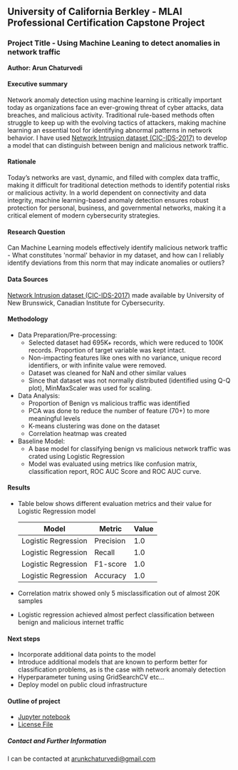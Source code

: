 ## University of California Berkley - MLAI Professional Certification Capstone Project

### Project Title - Using Machine Leaning to detect anomalies in network traffic

**Author: Arun Chaturvedi**

#### Executive summary
Network anomaly detection using machine learning is critically important today as organizations face an ever-growing threat of cyber attacks, data breaches, and malicious activity. Traditional rule-based methods often struggle to keep up with the evolving tactics of attackers, making machine learning an essential tool for identifying abnormal patterns in network behavior.
I have used [Network Intrusion dataset (CIC-IDS-2017)](https://www.unb.ca/cic/datasets/ids-2017.html) to develop a model that can distinguish between benign and malicious network traffic.

#### Rationale
Today’s networks are vast, dynamic, and filled with complex data traffic, making it difficult for traditional detection methods to identify potential risks or malicious activity. In a world dependent on connectivity and data integrity, machine learning-based anomaly detection ensures robust protection for personal, business, and governmental networks, making it a critical element of modern cybersecurity strategies.

#### Research Question
Can Machine Learning models effectively identify malicious network traffic - What constitutes 'normal' behavior in my dataset, and how can I reliably identify deviations from this norm that may indicate anomalies or outliers?

#### Data Sources
[Network Intrusion dataset (CIC-IDS-2017)](https://www.unb.ca/cic/datasets/ids-2017.html) made available by University of New Brunswick, Canadian Institute for Cybersecurity.

#### Methodology
* Data Preparation/Pre-processing: 
    - Selected dataset had 695K+ records, which were reduced to 100K records. Proportion of target variable was kept intact.
    - Non-impacting features like ones with no variance, unique record identifiers, or with infinite value were removed.
    - Dataset was cleaned for NaN and other similar values
    - Since that dataset was not normally distributed (identified using Q-Q plot), MinMaxScaler was used for scaling.
* Data Analysis:
    - Proportion of Benign vs malicious traffic was identified
    - PCA was done to reduce the number of feature (70+) to more meaningful levels
    - K-means clustering was done on the dataset 
    - Correlation heatmap was created 
* Baseline Model:
    - A base model for classifying benign vs malicious network traffic was crated using Logistic Regression
    - Model was evaluated using metrics like confusion matrix, classification report, ROC AUC Score and ROC AUC curve.

#### Results
* Table below shows different evaluation metrics and their value for Logistic Regression model

    | Model | Metric | Value | 
    | ----- | ---------- | -------------  |
    | Logistic Regression | Precision |1.0 |
    | Logistic Regression | Recall |1.0 |
    | Logistic Regression | F1-score |1.0 |
    | Logistic Regression | Accuracy |1.0 |

* Correlation matrix showed only 5 misclassification out of almost 20K samples
* Logistic regression achieved almost perfect classification between benign and malicious internet traffic  

#### Next steps
* Incorporate additional data points to the model
* Introduce additional models that are known to perform better for classification problems, as is the case with network anomaly detection
* Hyperparameter tuning using GridSearchCV etc...
* Deploy model on public cloud infrastructure

#### Outline of project
* [Jupyter notebook](network_anomaly_detection.ipynb)
* [License File](LICENSE.md)

##### Contact and Further Information
I can be contacted at arunkchaturvedi@gmail.com 
